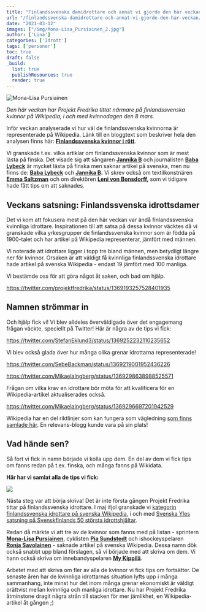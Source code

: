```yaml
---
title: "Finlandssvenska damidrottare och annat vi gjorde den här veckan"
url: "/finlandssvenska-damidrottare-och-annat-vi-gjorde-den-har-veckan/"
date: "2021-03-12"
images: ["/img/Mona-Lisa_Pursiainen_2.jpg"]
author: ['Lina']
categories: ['Idrott']
tags: ['personer']
toc: true
draft: false
_build:
  list: true
  publishResources: true
  render: true
---
```


![Mona-Lisa Pursiainen](/img/Mona-Lisa_Pursiainen_2.jpg)


_Den här veckan har Projekt Fredrika tittat närmare på finlandssvenska kvinnor på Wikipedia, i och med kvinnodagen den 8 mars._

Inför veckan analyserade vi hur väl de finlandssvenska kvinnorna är representerade på Wikipedia. Länk till en bloggtext som beskriver hela den analysen finns här: [**Finlandssvenska kvinnor i rött**](https://projektfredrika.fi/finlandssvenska-kvinnor/).

Vi granskade t.ex. vilka artiklar om finlandssvenska kvinnor som är mest lästa på finska. Det visade sig att sångaren [**Jannika B**](https://fi.wikipedia.org/wiki/Jannika_B) och journalisten [**Baba Lybeck**](https://fi.wikipedia.org/wiki/Baba_Lybeck) är mycket lästa på finska men saknar artikel på svenska, men nu finns de: [**Baba Lybeck**](https://sv.wikipedia.org/wiki/Baba_Lybeck) och **[Jannika B](https://sv.wikipedia.org/wiki/Jannika_B).** Vi skrev också om textilkonstnären [**Emma Saltzman**](https://sv.wikipedia.org/wiki/Emma_Saltzman) och om direktören **[Leni von Bonsdorff](https://sv.wikipedia.org/wiki/Leni_von_Bonsdorff),** som vi tidigare hade fått tips om att saknades.

## Veckans satsning: Finlandssvenska idrottsdamer

Det vi kom att fokusera mest på den här veckan var ändå finlandssvenska kvinnliga idrottare. Inspirationen till att satsa på dessa kvinnor väcktes då vi granskade vilka yrkesgrupper de finlandssvenska kvinnor som är födda på 1900-talet och har artikel på Wikipedia representerar, jämfört med männen.

Vi noterade att idrottare ligger i topp tre bland männen, men betydligt längre ner för kvinnor. Orsaken är att väldigt få kvinnliga finlandssvenska idrottare hade artikel på svenska Wikipedia - endast 19 jämfört med 100 manliga.

Vi bestämde oss för att göra något åt saken, och bad om hjälp.

https://twitter.com/projektfredrika/status/1369193257528401935

## Namnen strömmar in

Och hjälp fick vi! Vi blev alldeles överväldigade över det engagemang frågan väckte, speciellt på Twitter! Här är några av de tips vi fick:

https://twitter.com/StefanEklund3/status/1369252232110235652

Vi blev också glada över hur många olika grenar idrottarna representerade!

https://twitter.com/SebeBackman/status/1369219001952436226

https://twitter.com/MikaelaIngberg/status/1369298638988525571

Frågan om vilka krav en idrottare bör möta för att kvalificera för en Wikipedia-artikel aktualiserades också.

https://twitter.com/MikaelaIngberg/status/1369296697201942529

Wikipedia har en del riktlinjer som kan fungera som vägledning [som finns samlade här](https://sv.wikipedia.org/wiki/Wikipedia:Att_skriva_om_sport#Personer). En relevans-blogg kunde vara på sin plats!

## Vad hände sen?

Så fort vi fick in namn började vi kolla upp dem. En del av dem vi fick tips om fanns redan på t.ex. finska, och många fanns på Wikidata.

**Här har vi samlat alla de tips vi fick:**

![](/2021/03/Untitled-10-1024x1024.jpg)

Nästa steg var att börja skriva! Det är inte första gången Projekt Fredrika tittar på finlandssvenska idrottare. I maj ifjol granskade vi [kategorin finlandssvenska idrottare på svenska Wikipedia](https://projektfredrika.fi/idrottare/), i och med [Svenska Yles satsning på Svenskfinlands 50 största idrottshjältar](https://svenska.yle.fi/artikel/2020/04/20/rankning-svenskfinlands-50-storsta-idrottshjaltar-genom-tiderna).

Redan då märkte vi att tre av de kvinnor som fanns med på listan - sprintern [**Mona-Lisa Pursiainen**](https://sv.wikipedia.org/wiki/Mona-Lisa_Pursiainen), cyklisten [**Pia Sundstedt**](https://sv.wikipedia.org/wiki/Pia_Sundstedt) och ishockeyspelaren **[Ronja Savolainen](https://sv.wikipedia.org/wiki/Ronja_Savolainen)** - saknade artikel på svenska Wikipedia. Dessa namn dök också snabbt upp bland förslagen, så vi började med att skriva om dem. Vi hann också skriva om innebandyspelaren [**My Kippilä**](https://sv.wikipedia.org/wiki/My_Kippil%C3%A4).

Arbetet med att skriva om fler av alla de kvinnor vi fick tips om fortsätter. De senaste åren har de kvinnliga idrottarnas situation lyfts upp i många sammanhang, inte minst hur det inom många grenar ekonomiskt är väldigt orättvist mellan kvinnliga och manliga idrottare. Nu har Projekt Fredrika åtminstone dragit några strån till stacken för mer jämlikhet, en Wikipedia-artikel åt gången ;)
